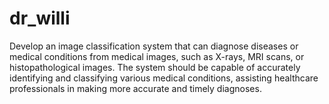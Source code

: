 # dr_willi
Develop an image classification system that can diagnose diseases or medical conditions from medical images, such as X-rays, MRI scans, or histopathological images. The system should be capable of accurately identifying and classifying various medical conditions, assisting healthcare professionals in making more accurate and timely diagnoses.
